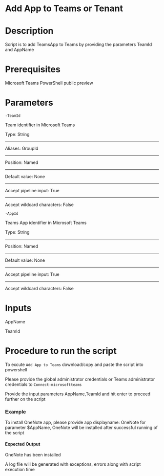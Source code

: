 # Add App to Teams or Tenant

# Description

Script is to add TeamsApp to Teams by providing the parameters TeamId and AppName 
  
# Prerequisites

Microsoft Teams PowerShell public preview
  
# Parameters
 
`-TeamId`

Team identifier in Microsoft Teams

Type:	String
***
Aliases:	GroupId
***
Position:	Named
***
Default value:	None
***
Accept pipeline input:	True
***
Accept wildcard characters:	False

`-AppId`

Teams App identifier in Microsoft Teams

Type:	String
***
Position:	Named
***
Default value:	None
***
Accept pipeline input:	True
***
Accept wildcard characters:	False
  
# Inputs
 
  AppName
  
  TeamId
    
# Procedure to run the script
 
   To excute `Add App to Teams` download/copy and paste the script into powershell
   
   Please provide the global administrator credentials or Teams administrator credentials to `Connect-microsoftteams`
        
   Provide the input parameters AppName,TeamId and hit enter to proceed further on the script
       
 ### Example 
 
 To install OneNote app, please provide app displayname: OneNote for parameter $AppName, OneNote will be installed after successful running of the script 
    
#### Expected Output
OneNote has been installed  

A log file will be generated with exceptions, errors along with script execution time
